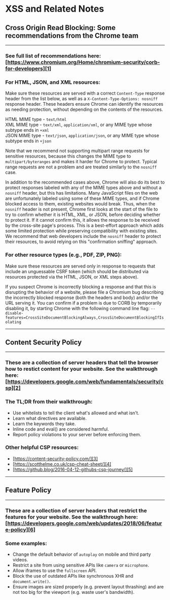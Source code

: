 # XSS and Related Notes

## Cross Origin Read Blocking: Some recommendations from the Chrome team

<hr>

### See full list of recommendations here: [https://www.chromium.org/Home/chromium-security/corb-for-developers][1]

### For HTML, JSON, and XML resources:

Make sure these resources are served with a correct `Content-Type` response header from the list below, as well as a `X-Content-Type-Options: nosniff` response header.  These headers ensure Chrome can identify the resources as needing protection, without depending on the contents of the resources.  

HTML MIME type - `text/html`  
XML MIME type - `text/xml`, `application/xml`, or any MIME type whose subtype ends in `+xml`  
JSON MIME type - `text/json`, `application/json`, or any MIME type whose subtype ends in `+json`  

Note that we recommend not supporting multipart range requests for sensitive resources, because this changes the MIME type to `multipart/byteranges` and makes it harder for Chrome to protect.  Typical range requests are not a problem and are treated similarly to the `nosniff` case.

In addition to the recommended cases above, Chrome will also do its best to protect responses labeled with any of the MIME types above and without a `nosniff` header, but this has limitations. Many JavaScript files on the web are unfortunately labeled using some of these MIME types, and if Chrome blocked access to them, existing websites would break. Thus, when the `nosniff` header is not present, Chrome first looks at the start of the file to try to confirm whether it is HTML, XML, or JSON, before deciding whether to protect it.  If it cannot confirm this, it allows the response to be received by the cross-site page's process. This is a best-effort approach which adds some limited protection while preserving compatibility with existing sites.  We recommend that web developers include the `nosniff` header to protect their resources, to avoid relying on this "confirmation sniffing" approach.

### For other resource types (e.g., PDF, ZIP, PNG):

Make sure these resources are served only in response to requests that include an unguessable CSRF token (which should be distributed via resources protected via the HTML, JSON, or XML steps above).

If you suspect Chrome is incorrectly blocking a response and that this is disrupting the behavior of a website, please file a Chromium bug describing the incorrectly blocked response (both the headers and body) and/or the URL serving it.  You can confirm if a problem is due to CORB by temporarily disabling it, by starting Chrome with the following command line flag:
`--disable-features=CrossSiteDocumentBlockingAlways,CrossSiteDocumentBlockingIfIsolating`

<hr>  

## Content Security Policy

<hr>  

### These are a collection of server headers that tell the browser how to restict content for your website.  See the walkthrough here: [https://developers.google.com/web/fundamentals/security/csp][2]

### The TL;DR from their walkthrough:
* Use whitelists to tell the client what's allowed and what isn't.
* Learn what directives are available.
* Learn the keywords they take.
* Inline code and eval() are considered harmful.
* Report policy violations to your server before enforcing them.

### Other helpful CSP resources:
* [https://content-security-policy.com/][3]
* [https://scotthelme.co.uk/csp-cheat-sheet/][4]
* [https://github.blog/2016-04-12-githubs-csp-journey/][5]

<hr>

## Feature Policy

<hr>

### These are a collection of server headers that restrict the features for your website. See the walkthrough here: [https://developers.google.com/web/updates/2018/06/feature-policy][6]

### Some examples:
* Change the default behavior of `autoplay` on mobile and third party videos.
* Restrict a site from using sensitive APIs like `camera` or `microphone`.
* Allow iframes to use the `fullscreen` API.
* Block the use of outdated APIs like synchronous XHR and `document.write()`.
* Ensure images are sized properly (e.g. prevent layout thrashing) and are not too big for the viewport (e.g. waste user's bandwidth).


[1]:https://www.chromium.org/Home/chromium-security/corb-for-developers
[2]:https://developers.google.com/web/fundamentals/security/csp
[3]:https://content-security-policy.com/
[4]:https://scotthelme.co.uk/csp-cheat-sheet/
[5]:https://github.blog/2016-04-12-githubs-csp-journey/
[6]:https://developers.google.com/web/updates/2018/06/feature-policy